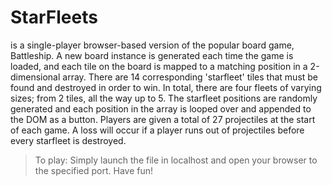 # StarFleets
is a single-player browser-based version of the popular board game, Battleship. A new board instance is generated each time the game is loaded, and each tile on the board is mapped to a matching position in a 2-dimensional array. There are 14 corresponding 'starfleet' tiles that must be found and destroyed in order to win. In total, there are four fleets of varying sizes; from 2 tiles, all the way up to 5. The starfleet positions are randomly generated and each position in the array is looped over and appended to the DOM as a button. Players are given a total of 27 projectiles at the start of each game. A loss will occur if a player runs out of projectiles before every starfleet is destroyed.


>To play:
Simply launch the file in localhost and open your browser to the specified port. Have fun!
